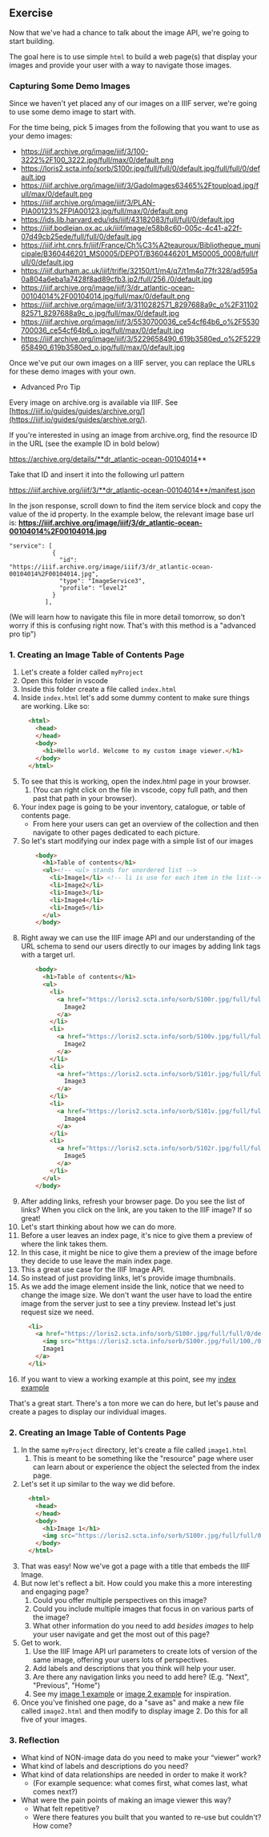 
## Exercise

Now that we've had a chance to talk about the image API, we're going to start building.

The goal here is to use simple `html` to build a web page(s) that display your images and provide your user with a way to navigate those images.

### Capturing Some Demo Images

Since we haven't yet placed any of our images on a IIIF server, we're going to use some demo image to start with. 

For the time being, pick 5 images from the following that you want to use as your demo images: 

* https://iiif.archive.org/image/iiif/3/100-3222%2F100_3222.jpg/full/max/0/default.png
* https://loris2.scta.info/sorb/S100r.jpg/full/full/0/default.jpg/full/full/0/default.jpg
* https://iiif.archive.org/image/iiif/3/GadoImages63465%2Ftoupload.jpg/full/max/0/default.png
* https://iiif.archive.org/image/iiif/3/PLAN-PIA00123%2FPIA00123.jpg/full/max/0/default.png
* https://ids.lib.harvard.edu/ids/iiif/43182083/full/full/0/default.jpg
* https://iiif.bodleian.ox.ac.uk/iiif/image/e58b8c60-005c-4c41-a22f-07d49cb25ede/full/full/0/default.jpg
* https://iiif.irht.cnrs.fr/iiif/France/Ch%C3%A2teauroux/Bibliotheque_municipale/B360446201_MS0005/DEPOT/B360446201_MS0005_0008/full/full/0/default.jpg
* https://iiif.durham.ac.uk/iiif/trifle/32150/t1/m4/q7/t1m4q77fr328/ad595a0a804a6eba1a7428f8ad89cfb3.jp2/full/256,/0/default.jpg
* https://iiif.archive.org/image/iiif/3/dr_atlantic-ocean-00104014%2F00104014.jpg/full/max/0/default.png
* https://iiif.archive.org/image/iiif/3/3110282571_8297688a9c_o%2F3110282571_8297688a9c_o.jpg/full/max/0/default.jpg
* https://iiif.archive.org/image/iiif/3/5530700036_ce54cf64b6_o%2F5530700036_ce54cf64b6_o.jpg/full/max/0/default.jpg
* https://iiif.archive.org/image/iiif/3/5229658490_619b3580ed_o%2F5229658490_619b3580ed_o.jpg/full/max/0/default.jpg

Once we've put our own images on a IIIF server, you can replace the URLs for these demo images with your own. 

* Advanced Pro Tip

Every image on archive.org is available via IIIF. See [https://iiif.io/guides/guides/archive.org/](https://iiif.io/guides/guides/archive.org/). 

If you're interested in using an image from archive.org, find the resource ID in the URL (see the example ID in bold below)

https://archive.org/details/**dr_atlantic-ocean-00104014**

Take that ID and insert it into the following url pattern 

https://iiif.archive.org/iiif/3/**dr_atlantic-ocean-00104014**/manifest.json

In the json response, scroll down to find the item service block and copy the value of the id property. In the example below, the relevant image base url is: **https://iiif.archive.org/image/iiif/3/dr_atlantic-ocean-00104014%2F00104014.jpg**


```
"service": [
            {
              "id": "https://iiif.archive.org/image/iiif/3/dr_atlantic-ocean-00104014%2F00104014.jpg",
              "type": "ImageService3",
              "profile": "level2"
            }
          ],
```

(We will learn how to navigate this file in more detail tomorrow, so don't worry if this is confusing right now. That's with this method is a "advanced pro tip")

### 1. Creating an Image Table of Contents Page

1. Let's create a folder called `myProject`
2. Open this folder in vscode
3. Inside this folder create a file called `index.html`
4. Inside `index.html` let's add some dummy content to make sure things are working. Like so:
    ```html
      <html>
        <head>
        </head>
        <body>
          <h1>Hello world. Welcome to my custom image viewer.</h1>
        </body>
      </html>
    ```
5. To see that this is working, open the index.html page in your browser.
   1. (You can right click on the file in vscode, copy full path, and then past that path in your browser).
6. Your index page is going to be your inventory, catalogue, or table of contents page. 
   * From here your users can get an overview of the collection and then navigate to other pages dedicated to each picture.
7. So let's start modifying our index page with a simple list of our images
    ```html
        <body>
          <h1>Table of contents</h1>
          <ul><!-- <ul> stands for unordered list -->
            <li>Image1</li> <!-- li is use for each item in the list-->
            <li>Image2</li>
            <li>Image3</li>
            <li>Image4</li>
            <li>Image5</li>
          </ul>
        </body>
    ```
8. Right away we can use the IIIF image API and our understanding of the URL schema to send our users directly to our images by adding link tags with a target url.
    ```html
        <body>
          <h1>Table of contents</h1>
          <ul>
            <li>
              <a href="https://loris2.scta.info/sorb/S100r.jpg/full/full/0/default.jpg">
                Image2
              </a>
            </li>
            <li>
              <a href="https://loris2.scta.info/sorb/S100v.jpg/full/full/0/default.jpg">
                Image2
              </a>
            </li>
            <li>
              <a href="https://loris2.scta.info/sorb/S101r.jpg/full/full/0/default.jpg">
                Image3
              </a>
            </li>
            <li>
              <a href="https://loris2.scta.info/sorb/S101v.jpg/full/full/0/default.jpg">
                Image4
              </a>
            </li>
            <li>
              <a href="https://loris2.scta.info/sorb/S102r.jpg/full/full/0/default.jpg">
                Image5
              </a>
            </li>
          </ul>
        </body>
    ```
9.  After adding links, refresh your browser page. Do you see the list of links? When you click on the link, are you taken to the IIIF image? If so great!
10. Let's start thinking about how we can do more. 
   1. Before a user leaves an index page, it's nice to give them a preview of where the link takes them. 
   2. In this case, it might be nice to give them a preview of the image before they decide to use leave the main index page.
   3. This a great use case for the IIIF Image API.
   4. So instead of just providing links, let's provide image thumbnails.
11. As we add the image element inside the link, notice that we need to change the image size. We don't want the user have to load the entire image from the server just to see a tiny preview. Instead let's just request size we need.
    ```html
      <li>
        <a href="https://loris2.scta.info/sorb/S100r.jpg/full/full/0/default.jpg">
          <img src="https://loris2.scta.info/sorb/S100r.jpg/full/100,/0/default.jpg">
          Image1
        </a>
      </li>
    ```
12. If you want to view a working example at this point, see my <a href="custom-viewer-demos/example1.html" target="_blank">index example</a>

That's a great start. There's a ton more we can do here, but let's pause and create a pages to display our individual images.

### 2. Creating an Image Table of Contents Page

1. In the same `myProject` directory, let's create a file called `image1.html`
   1. This is meant to be something like the "resource" page where user can learn about or experience the object the selected from the index page.
2. Let's set it up similar to the way we did before.
    ```html
      <html>
        <head>
        </head>
        <body>
          <h1>Image 1</h1>
          <img src="https://loris2.scta.info/sorb/S100r.jpg/full/full/0/default.jpg">
        </body>
      </html>
    ```
3. That was easy! Now we've got a page with a title that embeds the IIIF Image.
4. But now let's reflect a bit. How could you make this a more interesting and engaging page?
   1. Could you offer multiple perspectives on this image? 
   2. Could you include multiple images that focus in on various parts of the image?
   3. What other information do you need to add *besides images* to help your user navigate and get the most out of this page?
5. Get to work. 
   1. Use the IIIF Image API url parameters to create lots of version of the same image, offering your users lots of perspectives. 
   2. Add labels and descriptions that you think will help your user.
   3. Are there any navigation links you need to add here? (E.g. "Next", "Previous", "Home")
   4. See my <a href="custom-viewer-demos/image1.html" target="_blank">image 1 example</a> or <a href="custom-viewer-demos/image2.html" target="_blank">image 2 example</a> for inspiration.
6. Once you've finished one page, do a "save as" and make a new file called `image2.html` and then modify to display image 2. Do this for all five of your images.

### 3. Reflection

* What kind of NON-image data do you need to make your “viewer” work?
* What kind of labels and descriptions do you need?
* What kind of data relationships are needed in order to make it work?
  * (For example sequence: what comes first, what comes last, what comes next?)
* What were the pain points of making an image viewer this way?
  * What felt repetitive?
  * Were there features you built that you wanted to re-use but couldn't? How come?
  

